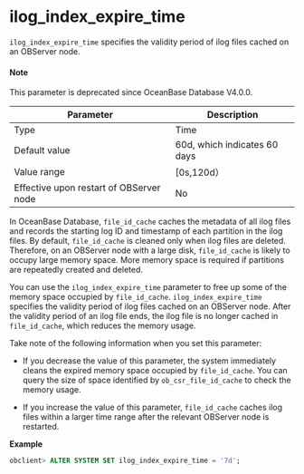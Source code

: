 ilog_index_expire_time
===========================================

`ilog_index_expire_time` specifies the validity period of ilog files cached on an OBServer node.

<main id="notice" type='explain'>
  <h4>Note</h4>
  <p>This parameter is deprecated since OceanBase Database V4.0.0. </p>
</main>



| Parameter | Description |
|------------------|-------------|
| Type | Time |
| Default value | 60d, which indicates 60 days |
| Value range | \[0s,120d） |
| Effective upon restart of OBServer node | No |




In OceanBase Database, `file_id_cache` caches the metadata of all ilog files and records the starting log ID and timestamp of each partition in the ilog files. By default, `file_id_cache` is cleaned only when ilog files are deleted. Therefore, on an OBServer node with a large disk, `file_id_cache` is likely to occupy large memory space. More memory space is required if partitions are repeatedly created and deleted.

You can use the `ilog_index_expire_time` parameter to free up some of the memory space occupied by `file_id_cache`. `ilog_index_expire_time` specifies the validity period of ilog files cached on an OBServer node. After the validity period of an ilog file ends, the ilog file is no longer cached in `file_id_cache`, which reduces the memory usage.

Take note of the following information when you set this parameter:

* If you decrease the value of this parameter, the system immediately cleans the expired memory space occupied by `file_id_cache`. You can query the size of space identified by `ob_csr_file_id_cache` to check the memory usage.



* If you increase the value of this parameter, `file_id_cache` caches ilog files within a larger time range after the relevant OBServer node is restarted.


**Example**

```sql
obclient> ALTER SYSTEM SET ilog_index_expire_time = '7d';
```